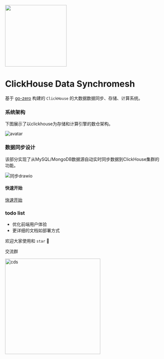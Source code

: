 <p align="left">
  <img width ="200px" src="https://gitee.com/kevwan/static/raw/master/doc/images/cds/logo.png">
</p>

# ClickHouse Data Synchromesh

基于 [go-zero](https://github.com/tal-tech/go-zero) 构建的 `ClickHouse` 的大数据数据同步、存储、计算系统。

### 系统架构

下图展示了以clickhouse为存储和计算引擎的数仓架构。

![avatar](https://gitee.com/kevwan/static/raw/master/doc/images/cds/clickhouse_arch1.png)

### 数据同步设计

该部分实现了从MySQL/MongoDB数据源自动实时同步数据到ClickHouse集群的功能。

![同步drawio](https://gitee.com/kevwan/static/raw/master/doc/images/cds/同步drawio.png)

#### 快速开始

[快速开始](doc/quickstart.md)

### todo list

- 优化前端用户体验
- 更详细的文档如部署方式

欢迎大家使用和 `star` 🤝

交流群

<img src="https://gitee.com/zyz01/cds/raw/master/doc/weichat.JPG" alt="cds" width="310" />
